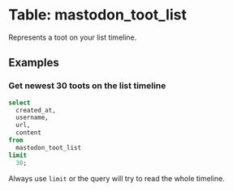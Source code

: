 # Table: mastodon_toot_list

Represents a toot on your list timeline.

## Examples

### Get newest 30 toots on the list timeline

```sql
select
  created_at,
  username,
  url,
  content
from
  mastodon_toot_list
limit 
  30;
```

Always use `limit` or the query will try to read the whole timeline. 
